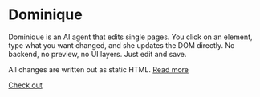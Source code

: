 # Dominique

Dominique is an AI agent that edits single pages. You click on an element, type what you want changed, and she updates the DOM directly. No backend, no preview, no UI layers. Just edit and save.

All changes are written out as static HTML. [Read more](https://rebeling.github.io/agent-rebel/projects/dominique/)

[Check out](https://rebeling.github.io/dominique/)

<!-- npx http-server -->
